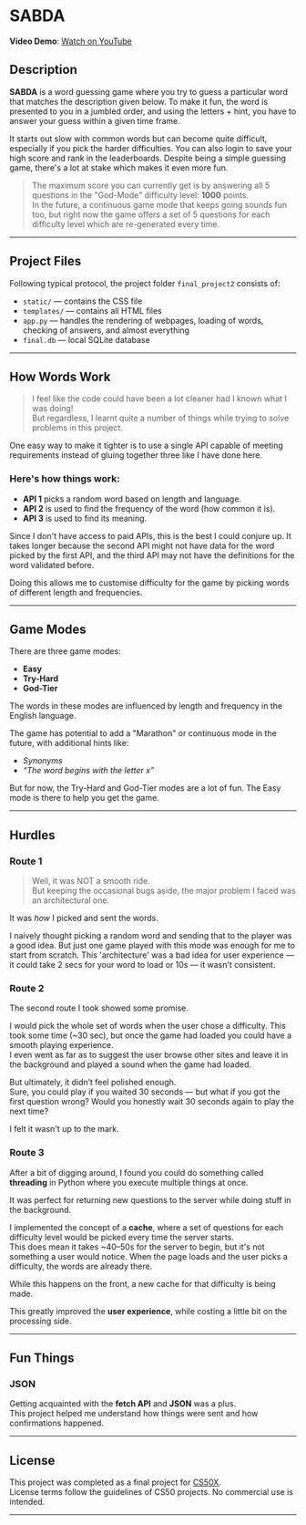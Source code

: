 # SABDA

**Video Demo**: [Watch on YouTube](https://youtu.be/S1t3s2EGOq4?si=kF0vy8eoj9J1PyW8)

## Description

**SABDA** is a word guessing game where you try to guess a particular word that matches the description given below. To make it fun, the word is presented to you in a jumbled order, and using the letters + hint, you have to answer your guess within a given time frame.

It starts out slow with common words but can become quite difficult, especially if you pick the harder difficulties. You can also login to save your high score and rank in the leaderboards. Despite being a simple guessing game, there's a lot at stake which makes it even more fun.

> The maximum score you can currently get is by answering all 5 questions in the "God-Mode" difficulty level: **1000** points.  
> In the future, a continuous game mode that keeps going sounds fun too, but right now the game offers a set of 5 questions for each difficulty level which are re-generated every time.

---

## Project Files

Following typical protocol, the project folder `final_project2` consists of:

- `static/` — contains the CSS file  
- `templates/` — contains all HTML files  
- `app.py` — handles the rendering of webpages, loading of words, checking of answers, and almost everything  
- `final.db` — local SQLite database

---

## How Words Work

> I feel like the code could have been a lot cleaner had I known what I was doing!  
> But regardless, I learnt quite a number of things while trying to solve problems in this project.

One easy way to make it tighter is to use a single API capable of meeting requirements instead of gluing together three like I have done here.

### Here's how things work:

- **API 1** picks a random word based on length and language.  
- **API 2** is used to find the frequency of the word (how common it is).  
- **API 3** is used to find its meaning.  

Since I don't have access to paid APIs, this is the best I could conjure up. It takes longer because the second API might not have data for the word picked by the first API, and the third API may not have the definitions for the word validated before.

Doing this allows me to customise difficulty for the game by picking words of different length and frequencies.

---

## Game Modes

There are three game modes:

- **Easy**  
- **Try-Hard**  
- **God-Tier**  

The words in these modes are influenced by length and frequency in the English language.

The game has potential to add a "Marathon" or continuous mode in the future, with additional hints like:
- *Synonyms*
- *“The word begins with the letter x”*

But for now, the Try-Hard and God-Tier modes are a lot of fun. The Easy mode is there to help you get the game.

---

## Hurdles

### Route 1

> Well, it was NOT a smooth ride.  
> But keeping the occasional bugs aside, the major problem I faced was an architectural one.

It was *how* I picked and sent the words.

I naively thought picking a random word and sending that to the player was a good idea. But just one game played with this mode was enough for me to start from scratch. This 'architecture' was a bad idea for user experience — it could take 2 secs for your word to load or 10s — it wasn't consistent.

### Route 2

The second route I took showed some promise.

I would pick the whole set of words when the user chose a difficulty. This took some time (~30 sec), but once the game had loaded you could have a smooth playing experience.  
I even went as far as to suggest the user browse other sites and leave it in the background and played a sound when the game had loaded.

But ultimately, it didn’t feel polished enough.  
Sure, you could play if you waited 30 seconds — but what if you got the first question wrong? Would you honestly wait 30 seconds again to play the next time?

I felt it wasn't up to the mark.

### Route 3

After a bit of digging around, I found you could do something called **threading** in Python where you execute multiple things at once.

It was perfect for returning new questions to the server while doing stuff in the background.

I implemented the concept of a **cache**, where a set of questions for each difficulty level would be picked every time the server starts.  
This does mean it takes ~40–50s for the server to begin, but it's not something a user would notice. When the page loads and the user picks a difficulty, the words are already there.  

While this happens on the front, a new cache for that difficulty is being made.

This greatly improved the **user experience**, while costing a little bit on the processing side.

---

## Fun Things

### JSON

Getting acquainted with the **fetch API** and **JSON** was a plus.  
This project helped me understand how things were sent and how confirmations happened.

---

## License

This project was completed as a final project for [CS50X](https://cs50.harvard.edu/x/2025/).  
License terms follow the guidelines of CS50 projects. No commercial use is intended.

---
